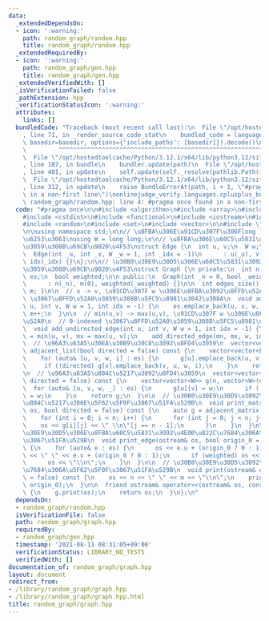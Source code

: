 ```yaml
---
data:
  _extendedDependsOn:
  - icon: ':warning:'
    path: random_graph/random.hpp
    title: random_graph/random.hpp
  _extendedRequiredBy:
  - icon: ':warning:'
    path: random_graph/gen.hpp
    title: random_graph/gen.hpp
  _extendedVerifiedWith: []
  _isVerificationFailed: false
  _pathExtension: hpp
  _verificationStatusIcon: ':warning:'
  attributes:
    links: []
  bundledCode: "Traceback (most recent call last):\n  File \"/opt/hostedtoolcache/Python/3.12.1/x64/lib/python3.12/site-packages/onlinejudge_verify/documentation/build.py\"\
    , line 71, in _render_source_code_stat\n    bundled_code = language.bundle(stat.path,\
    \ basedir=basedir, options={'include_paths': [basedir]}).decode()\n          \
    \         ^^^^^^^^^^^^^^^^^^^^^^^^^^^^^^^^^^^^^^^^^^^^^^^^^^^^^^^^^^^^^^^^^^^^^^^^^^^^^^^^^\n\
    \  File \"/opt/hostedtoolcache/Python/3.12.1/x64/lib/python3.12/site-packages/onlinejudge_verify/languages/cplusplus.py\"\
    , line 187, in bundle\n    bundler.update(path)\n  File \"/opt/hostedtoolcache/Python/3.12.1/x64/lib/python3.12/site-packages/onlinejudge_verify/languages/cplusplus_bundle.py\"\
    , line 401, in update\n    self.update(self._resolve(pathlib.Path(included), included_from=path))\n\
    \  File \"/opt/hostedtoolcache/Python/3.12.1/x64/lib/python3.12/site-packages/onlinejudge_verify/languages/cplusplus_bundle.py\"\
    , line 312, in update\n    raise BundleErrorAt(path, i + 1, \"#pragma once found\
    \ in a non-first line\")\nonlinejudge_verify.languages.cplusplus_bundle.BundleErrorAt:\
    \ random_graph/random.hpp: line 4: #pragma once found in a non-first line\n"
  code: "#pragma once\n\n#include <algorithm>\n#include <array>\n#include <cassert>\n\
    #include <cstdint>\n#include <functional>\n#include <iostream>\n#include <numeric>\n\
    #include <random>\n#include <set>\n#include <vector>\n\n#include \"random.hpp\"\
    \n\nusing namespace std;\n\n// \u8FBA\u306E\u91CD\u307F\u306Flong long\u6C7A\u3081\
    \u6253\u3061\nusing W = long long;\n\n// \u8FBA\u306E\u60C5\u5831\u3092\u683C\u7D0D\
    \u3059\u308B\u69CB\u9020\u4F53\nstruct Edge {\n  int u, v;\n  W w;\n  int idx;\n\
    \  Edge(int _u, int _v, W _w = 1, int _idx = -1)\n      : u(_u), v(_v), w(_w),\
    \ idx(_idx) {}\n};\n\n// \u30B0\u30E9\u30D5\u306E\u60C5\u5831\u3092\u683C\u7D0D\
    \u3059\u308B\u69CB\u9020\u4F53\nstruct Graph {\n private:\n  int n, m;\n  vector<Edge>\
    \ es;\n  bool weighted;\n\n public:\n  Graph(int _n = 0, bool _weighted = false)\n\
    \      : n(_n), m(0), weighted(_weighted) {}\n\n  int edges_size() const { return\
    \ m; }\n\n  // u -> v, \u91CD\u307F w \u306E\u8FBA\u3092\u8FFD\u52A0\n  // 0-indexed\
    \ \u3067\u8FFD\u52A0\u3059\u308B\u5FC5\u8981\u3042\u308A\n  void add_directed_edge(int\
    \ u, int v, W w = 1, int idx = -1) {\n    es.emplace_back(u, v, w, idx);\n   \
    \ m++;\n  }\n\n  // min(u,v) -> max(u,v), \u91CD\u307F w \u306E\u8FBA\u3092\u8FFD\
    \u52A0\n  // 0-indexed \u3067\u8FFD\u52A0\u3059\u308B\u5FC5\u8981\u3042\u308A\n\
    \  void add_undirected_edge(int u, int v, W w = 1, int idx = -1) {\n    int mn\
    \ = min(u, v), mx = max(u, v);\n    add_directed_edge(mn, mx, w, idx);\n  }\n\n\
    \  // \u96A3\u63A5\u30EA\u30B9\u30C8\u3092\u8FD4\u3059\n  vector<vector<Edge>>\
    \ adjacent_list(bool directed = false) const {\n    vector<vector<Edge>> g(n);\n\
    \    for (auto& [u, v, w, i] : es) {\n      g[u].emplace_back(u, v, w, i);\n \
    \     if (!directed) g[v].emplace_back(v, u, w, i);\n    }\n    return g;\n  }\n\
    \n  // \u96A3\u63A5\u884C\u5217\u3092\u8FD4\u3059\n  vector<vector<W>> adjacent_matrix(bool\
    \ directed = false) const {\n    vector<vector<W>> g(n, vector<W>(n, 0));\n  \
    \  for (auto& [u, v, w, _] : es) {\n      g[u][v] = w;\n      if (!directed) g[v][u]\
    \ = w;\n    }\n    return g;\n  }\n\n  // \u30B0\u30E9\u30D5\u3092\u96A3\u63A5\
    \u884C\u5217\u306E\u5F62\u5F0F\u3067\u51FA\u529B\n  void print_matrix(ostream&\
    \ os, bool directed = false) const {\n    auto g = adjacent_matrix(directed);\n\
    \    for (int i = 0; i < n; i++) {\n      for (int j = 0; j < n; j++) {\n    \
    \    os << g[i][j] << \" \\n\"[j == n - 1];\n      }\n    }\n  }\n\n  // \u30B0\
    \u30E9\u30D5\u306E\u8FBA\u60C5\u5831\u3092\u4E00\u822C\u7684\u306A\u5F62\u5F0F\
    \u3067\u51FA\u529B\n  void print_edge(ostream& os, bool origin_0 = false) const\
    \ {\n    for (auto& e : es) {\n      os << e.u + (origin_0 ? 0 : 1);\n      os\
    \ << \" \" << e.v + (origin_0 ? 0 : 1);\n      if (weighted) os << \" \" << e.w;\n\
    \      os << \"\\n\";\n    }\n  }\n\n  // \u30B0\u30E9\u30D5\u3092\u4E00\u822C\
    \u7684\u306A\u5F62\u5F0F\u3067\u51FA\u529B\n  void print(ostream& os, bool origin_0\
    \ = false) const {\n    os << n << \" \" << m << \"\\n\";\n    print_edge(os,\
    \ origin_0);\n  }\n\n  friend ostream& operator<<(ostream& os, const Graph& g)\
    \ {\n    g.print(os);\n    return os;\n  }\n};\n"
  dependsOn:
  - random_graph/random.hpp
  isVerificationFile: false
  path: random_graph/graph.hpp
  requiredBy:
  - random_graph/gen.hpp
  timestamp: '2021-08-11 08:31:05+09:00'
  verificationStatus: LIBRARY_NO_TESTS
  verifiedWith: []
documentation_of: random_graph/graph.hpp
layout: document
redirect_from:
- /library/random_graph/graph.hpp
- /library/random_graph/graph.hpp.html
title: random_graph/graph.hpp
---
```


